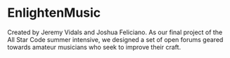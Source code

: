 # EnlightenMusic
Created by Jeremy Vidals and Joshua Feliciano. As our final project of the All Star Code summer intensive, we designed a set of open forums geared towards amateur musicians who seek to improve their craft.
